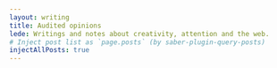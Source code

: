```yaml
---
layout: writing
title: Audited opinions
lede: Writings and notes about creativity, attention and the web.
# Inject post list as `page.posts` (by saber-plugin-query-posts)
injectAllPosts: true
---
```

